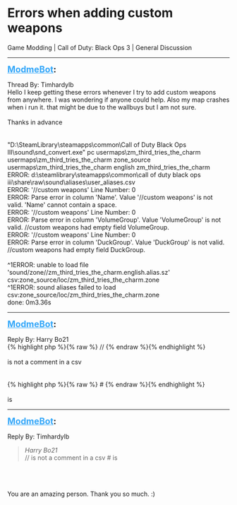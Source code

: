 # Errors when adding custom weapons
Game Modding | Call of Duty: Black Ops 3 | General Discussion

---
<strong style="font-size: 1.4em;"><span style="text-decoration: underline;text-decoration-color: #34a7f9;"><span style="color:#34a7f9;">ModmeBot</span></span>:</strong>

<p>Thread By: Timhardylb<br />Hello I keep getting these errors whenever I try to add custom weapons from anywhere. I was wondering if anyone could help. Also my map crashes when i run it. that might be due to the wallbuys but I am not sure. <br /> <br />Thanks in advance<br /> <br /> <br />&quot;D:\SteamLibrary\steamapps\common\Call of Duty Black Ops III\sound\snd_convert.exe&quot; pc usermaps\zm_third_tries_the_charm usermaps\zm_third_tries_the_charm zone_source usermaps\zm_third_tries_the_charm english zm_third_tries_the_charm<br />ERROR: d:\steamlibrary\steamapps\common\call of duty black ops iii\share\raw\sound\aliases\user_aliases.csv<br />ERROR: &#39;//custom weapons&#39; Line Number: 0<br />ERROR: Parse error in column &#39;Name&#39;. Value &#39;//custom weapons&#39; is not valid. &#39;Name&#39; cannot contain a space.<br />ERROR: &#39;//custom weapons&#39; Line Number: 0<br />ERROR: Parse error in column &#39;VolumeGroup&#39;. Value &#39;VolumeGroup&#39; is not valid. //custom weapons had empty field VolumeGroup.<br />ERROR: &#39;//custom weapons&#39; Line Number: 0<br />ERROR: Parse error in column &#39;DuckGroup&#39;. Value &#39;DuckGroup&#39; is not valid. //custom weapons had empty field DuckGroup.<br /> <br />^1ERROR: unable to load file &#39;sound/zone//zm_third_tries_the_charm.english.alias.sz&#39;<br />csv:zone_source/loc/zm_third_tries_the_charm.zone<br />^1ERROR: sound aliases failed to load<br />csv:zone_source/loc/zm_third_tries_the_charm.zone<br />done: 0m3.36s</p>

---
<strong style="font-size: 1.4em;"><span style="text-decoration: underline;text-decoration-color: #34a7f9;"><span style="color:#34a7f9;">ModmeBot</span></span>:</strong>

<p>Reply By: Harry Bo21<br />{% highlight php %}{% raw %}
//
{% endraw %}{% endhighlight %}
 <br /> <br />is not a comment in a csv<br /><br /><br />{% highlight php %}{% raw %}
#
{% endraw %}{% endhighlight %}
 <br /> <br />is</p>

---
<strong style="font-size: 1.4em;"><span style="text-decoration: underline;text-decoration-color: #34a7f9;"><span style="color:#34a7f9;">ModmeBot</span></span>:</strong>

<p>Reply By: Timhardylb<br /><blockquote><em>Harry Bo21</em><br />//     is not a comment in a csv #     is</blockquote><br /> <br /> <br />You are an amazing person. Thank you so much. :)</p>
